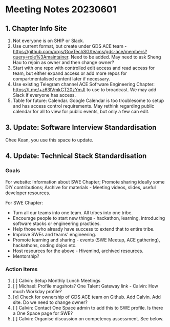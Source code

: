 # Meeting Notes 20230601

## 1. Chapter Info Site

1. Not everyone is on SHIP or Slack.
2. Use current format, but create under GDS ACE team - https://github.com/orgs/GovTechSG/teams/gds-ace/members?query=role%3Amaintainer. Need to be added. May need to ask Sheng Hau to rejoin as owner and then change owner?
3. Start with one repo with controlled edit access and read access for team, but either expand access or add more repos for compartmentalised content later if necessary.
4. Use existing Telegram channel ACE Sofrware Engineering Chapter: https://t.me/+z63lVmkCT20zYmJl to use to broadcast. We may add Slack if everyone has access.
5. Table for future: Calendar. Google Calendar is too troublesome to setup and has access control requirements. May rethink regarding public calendar for all to view for public events, but only a few can edit.

## 3. Update: Software Interview Standardisation

Chee Kean, you use this space to update.

## 4. Update: Technical Stack Standardisation

### Goals

For website: Information about SWE Chapter; Promote sharing ideally some DIY contributions; Archive for materials - Meeting videos, slides, useful developer resources.
 
For SWE Chapter:
- Turn all our teams into one team. All tribes into one tribe.
 - Encourage people to start new things - hackathon, learning, introducing software stacks or engineering practices.
 - Help those who already have success to extend that to entire tribe.
- Improve SWEs and teams' engineering.
 - Promote learning and sharing - events (SWE Meetup, ACE gathering), hackathons, coding dojos etc.
 - Host resources for the above - Hivemind, archived resources.
 - Mentorship?
 
### Action Items

1. [ ] Calvin: Setup Monthly Lunch Meetings
1. [ ] Michael: Profile mugshots? One Talent Gateway link - Calvin: How much Workday profile?
2. [x] Check for ownership of GDS ACE team on Github. Add Calvin. Add site. Do we need to change owner?
3. [ ] Calvin: Contact One Space admin to add this to SWE profile. Is there a One Space page for SWE?
4. [ ] Calvin: Organise discussion on competency assessment. See below.
 

